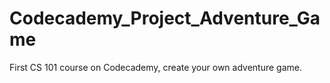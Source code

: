 # Codecademy_Project_Adventure_Game
First CS 101 course on Codecademy, create your own adventure game.
